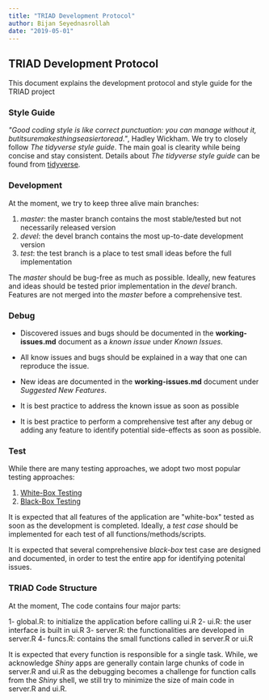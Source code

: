 ```yaml
---
title: "TRIAD Development Protocol"
author: Bijan Seyednasrollah
date: "2019-05-01"
---
```


## TRIAD Development Protocol

This document explains the development protocol and style guide for the TRIAD project

### Style Guide
*"Good coding style is like correct punctuation: you can manage without it, butitsuremakesthingseasiertoread."*, Hadley Wickham.  We try to closely follow *The tidyverse style guide*. The main goal is clearity while being concise and stay consistent.
Details about  *The tidyverse style guide* can be found from [tidyverse](https://style.tidyverse.org/).


### Development
At the moment, we try to keep three alive main branches:

1. *master*: the master branch contains the most stable/tested but not necessarily released version
2. *devel*: the devel branch contains the most up-to-date development version
3. *test*: the test branch is a place to test small ideas before the full implementation

The *master* should be bug-free as much as possible. Ideally, new features and ideas should be tested prior implementation in the *devel* branch. Features are not merged into the *master* before a comprehensive test.


### Debug
- Discovered issues and bugs should be documented in the **working-issues.md** document as a *known issue* under *Known Issues*. 

- All know issues and bugs should be explained in a way that one can reproduce the issue.
- New ideas are documented in the **working-issues.md** document under *Suggested New Features*. 
- It is best practice to address the known issue as soon as possible
- It is best practice to perform a comprehensive test after any debug or adding any feature to identify potential side-effects as soon as possible.


### Test
While there are many testing approaches, we adopt two most popular testing approaches:

1. [White-Box Testing](https://en.wikipedia.org/wiki/White-box_testing)
2. [Black-Box Testing](https://en.wikipedia.org/wiki/Black-box_testing)

It is expected that all features of the application are "white-box" tested as soon as the development is completed. Ideally, a *test case* should be implemented for each test of all functions/methods/scripts.

It is expected that several comprehensive *black-box* test case are designed and documented, in order to test the entire app for identifying potenital issues.


### TRIAD Code Structure
At the moment, The code contains four major parts:

1- global.R: to initialize the application before calling ui.R
2- ui.R: the user interface is built in ui.R
3- server.R: the functionalities are developed in server.R
4- funcs.R: contains the small functions called in server.R or ui.R

It is expected that every function is responsible for a single task. While, we acknowledge *Shiny* apps are generally contain large chunks of code in server.R and ui.R as the debugging becomes a challenge for function calls from the *Shiny* shell, we still try to minimize the size of main code in server.R and ui.R.
